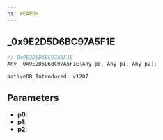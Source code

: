 ```yaml
---
ns: WEAPON
---
```

## _0x9E2D5D6BC97A5F1E

```c
// 0x9E2D5D6BC97A5F1E
Any _0x9E2D5D6BC97A5F1E(Any p0, Any p1, Any p2);
```

```
NativeDB Introduced: v1207
```

## Parameters
* **p0**:
* **p1**:
* **p2**:

